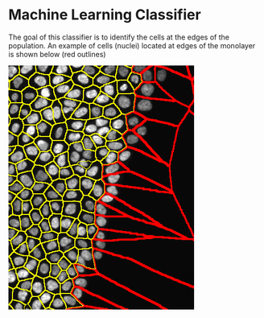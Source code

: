# Machine Learning Classifier

The goal of this classifier is to identify the cells at the edges of the population. An example of cells (nuclei) located at edges of the monolayer is shown below (red outlines) 

![Figure](/IMG/border_cell_example.png)
